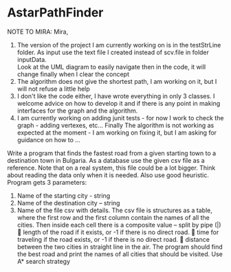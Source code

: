 # AstarPathFinder

NOTE TO MIRA:
Mira,
1. The version of the project I am currently working on is in the testStrLine folder.
As input use the text file I created instead of scv.file in folder inputData.  
Look at the UML diagram to easily navigate then in the code, it will change finally when I clear the concept
2. The algorithm does not give the shortest path, I am working on it, but I will not refuse a little help
3. I don't like the code either, I have wrote everything in only 3 classes. I welcome advice on how to develop it and if there is any point in making interfaces for the graph and the algorithm.
4. I am currently working on adding junit tests - for now I work to check the graph - adding vertexes, etc...
Finally
The algorithm is not working as expected at the moment - I am working on fixing it, but I am asking for guidance on how to ...



Write a program that finds the fastest road from a given starting town to a destination town in 
Bulgaria. As a database use the given csv file as a reference. Note that on a real system, this file 
could be a lot bigger. 
Think about reading the data only when it is needed. 
Also use good heuristic. 
Program gets 3 parameters: 
1. Name of the starting city - string 
2. Name of the destination city – string 
3. Name of the file csv with details. 
The csv file is structures as a table, where the first row and the first column contain the names of all 
the cities. Then inside each cell there is a composite value – split by pipe (|) 
 length of the road if it exists, or -1 if there is no direct road. 
 time for traveling if the road exists, or -1 if there is no direct road. 
 distance between the two cities in straight line in the air. 
The program should find the best road and print the names of all cities that should be visited. 
Use A* search strategy
